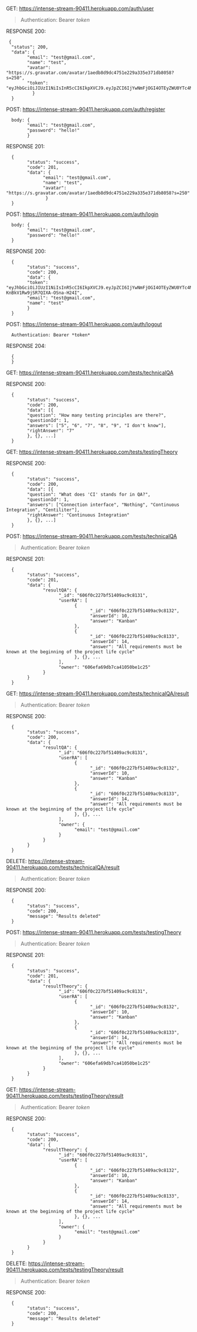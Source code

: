 GET: https://intense-stream-90411.herokuapp.com/auth/user

> Authentication: Bearer _token_

RESPONSE 200:

>

     {
      "status": 200,
      "data": {
            "email": "test@gmail.com",
            "name": "test",
            "avatar": "https://s.gravatar.com/avatar/1aedb8d9dc4751e229a335e371db8058?s=250",
            "token": "eyJhbGciOiJIUzI1NiIsInR5cCI6IkpXVCJ9.eyJpZCI6IjYwNmFjOGI4OTEyZWU0YTc4M2YzZWNmOSIsImlhdCI6MTYxNzYxMTE2MywiZXhwIjoxNjE3NjE4MzYzfQ.QUge2wSHuzmPSDMobEdn7jmRv4HzxNaXMynZAdpyqnE"
              }
      }

POST: https://intense-stream-90411.herokuapp.com/auth/register

>

      body: {
            "email": "test@gmail.com",
            "password": "hello!"
            }

RESPONSE 201:

>

      {
            "status": "success",
            "code": 201,
            "data": {
                  "email": "test@gmail.com",
                  "name": "test",
                  "avatar": "https://s.gravatar.com/avatar/1aedb8d9dc4751e229a335e371db8058?s=250"
                   }
      }

POST: https://intense-stream-90411.herokuapp.com/auth/login

>

      body: {
            "email": "test@gmail.com",
            "password": "hello!"
      }

RESPONSE 200:

>

      {
            "status": "success",
            "code": 200,
            "data": {
            "token": "eyJhbGciOiJIUzI1NiIsInR5cCI6IkpXVCJ9.eyJpZCI6IjYwNmFjOGI4OTEyZWU0YTc4M2YzZWNmOSIsImlhdCI6MTYxNzYxMTAyOSwiZXhwIjoxNjE3NjE4MjI5fQ.B4ZQgV6hrZp8RhR-KnBkV1Rw9jSR7QIXA-OSna-H24I",
            "email": "test@gmail.com",
            "name": "test"
            }
      }

POST: https://intense-stream-90411.herokuapp.com/auth/logout

>

      Authentication: Bearer *token*

RESPONSE 204:

>

      {
      }

GET: https://intense-stream-90411.herokuapp.com/tests/technicalQA

RESPONSE 200:

>

      {
            "status": "success",
            "code": 200,
            "data": [{
            "question": "How many testing principles are there?",
            "questionId": 1,
            "answers": ["5", "6", "7", "8", "9", "I don't know"],
            "rightAnswer": "7"
            }, {}, ...]
      }

GET: https://intense-stream-90411.herokuapp.com/tests/testingTheory

RESPONSE 200:

>

      {
            "status": "success",
            "code": 200,
            "data": [{
            "question": "What does 'CI' stands for in QA?",
            "questionId": 1,
            "answers": ["Connection interface", "Nothing", "Continuous Integration", "Centiliter"],
            "rightAnswer": "Continuous Integration"
            }, {}, ...]
      }

POST: https://intense-stream-90411.herokuapp.com/tests/technicalQA

> Authentication: Bearer _token_

RESPONSE 201:

>

      {
            "status": "success",
            "code": 201,
            "data": {
                  "resultQA": {
                        "_id": "606f0c227bf51409ac9c8131",
                        "userRA": [
                              {
                                    "_id": "606f0c227bf51409ac9c8132",
                                    "answerId": 10,
                                    "answer": "Kanban"
                              },
                              {
                                    "_id": "606f0c227bf51409ac9c8133",
                                    "answerId": 14,
                                    "answer": "All requirements must be known at the beginning of the project life cycle"
                              }, {}, ...
                        ],
                        "owner": "606efa69db7ca41050be1c25"
                  }
            }
      }

GET: https://intense-stream-90411.herokuapp.com/tests/technicalQA/result

> Authentication: Bearer _token_

RESPONSE 200:

>

      {
            "status": "success",
            "code": 200,
            "data": {
                  "resultQA": {
                        "_id": "606f0c227bf51409ac9c8131",
                        "userRA": [
                              {
                                    "_id": "606f0c227bf51409ac9c8132",
                                    "answerId": 10,
                                    "answer": "Kanban"
                              },
                              {
                                    "_id": "606f0c227bf51409ac9c8133",
                                    "answerId": 14,
                                    "answer": "All requirements must be known at the beginning of the project life cycle"
                              }, {}, ...
                        ],
                        "owner": {
                              "email": "test@gmail.com"
                        }
                  }
            }
      }

DELETE: https://intense-stream-90411.herokuapp.com/tests/technicalQA/result

> Authentication: Bearer _token_

RESPONSE 200:

>

      {
            "status": "success",
            "code": 200,
            "message": "Results deleted"
      }

POST: https://intense-stream-90411.herokuapp.com/tests/testingTheory

> Authentication: Bearer _token_

RESPONSE 201:

>

      {
            "status": "success",
            "code": 201,
            "data": {
                  "resultTheory": {
                        "_id": "606f0c227bf51409ac9c8131",
                        "userRA": [
                              {
                                    "_id": "606f0c227bf51409ac9c8132",
                                    "answerId": 10,
                                    "answer": "Kanban"
                              },
                              {
                                    "_id": "606f0c227bf51409ac9c8133",
                                    "answerId": 14,
                                    "answer": "All requirements must be known at the beginning of the project life cycle"
                              }, {}, ...
                        ],
                        "owner": "606efa69db7ca41050be1c25"
                  }
            }
      }

GET: https://intense-stream-90411.herokuapp.com/tests/testingTheory/result

> Authentication: Bearer _token_

RESPONSE 200:

>

      {
            "status": "success",
            "code": 200,
            "data": {
                  "resultTheory": {
                        "_id": "606f0c227bf51409ac9c8131",
                        "userRA": [
                              {
                                    "_id": "606f0c227bf51409ac9c8132",
                                    "answerId": 10,
                                    "answer": "Kanban"
                              },
                              {
                                    "_id": "606f0c227bf51409ac9c8133",
                                    "answerId": 14,
                                    "answer": "All requirements must be known at the beginning of the project life cycle"
                              }, {}, ...
                        ],
                        "owner": {
                              "email": "test@gmail.com"
                        }
                  }
            }
      }

DELETE: https://intense-stream-90411.herokuapp.com/tests/testingTheory/result

> Authentication: Bearer _token_

RESPONSE 200:

>

      {
            "status": "success",
            "code": 200,
            "message": "Results deleted"
      }
